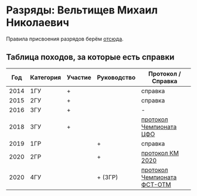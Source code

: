# Разряды: Вельтищев Михаил Николаевич

Правила присвоения разрядов берём [отсюда](https://base.garant.ru/71829736/6571422aab97cae28af148cd743024bb/).

## Таблица походов, за которые есть справки

Год   | Категория | Участие  |  Руководство | Протокол / Справка
|-|-|-|-|-|
2014 | 1ГУ | + |          | справка
2015 | 2ГУ | + |          | справка
2016 | 3ГУ | + |          | -
2018 | 3ГУ | + |          | [протокол Чемпионата ЦФО](https://fst-otm.net/file/rezult/marshrut_scan/2018_cfo/cfo2018_protokol_f9_gornyj.jpg)
2019 | 1ГР |   |  +       | справка
2020 | 2ГР |   |  +       | [протокол КМ 2020](https://fst-otm.net/file/rezult/marshrut_scan/2021_km/km2021_gory_1ks_f9.pdf)
2020 | 4ГУ |   |  + (3ГР) | [протокол Чемпионата ФСТ-ОТМ](https://fst-otm.net/file/rezult/marshrut_scan/2021_chfst-otm/chfst-otm_2021_gory_f9.pdf)
